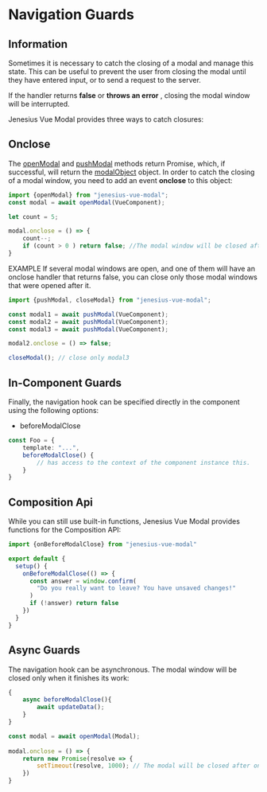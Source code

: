 # Navigation Guards

## Information
Sometimes it is necessary to catch the closing of a modal and manage 
this state. This can be useful to prevent the user from closing the 
modal until they have entered input, or to send a request to the server.

If the handler returns **false** or **throws an error** , closing 
the modal window will be interrupted.

Jenesius Vue Modal provides three ways to catch closures:

## Onclose
The [openModal](/guide/guide-methods#open-modal) and [pushModal](/guide/guide-methods#push-modal)
methods return Promise, which, if successful,
will return the [modalObject](/guide/modal-object) object. In order to catch the closing of
a modal window, you need to add an event **onclose** to this object:
```ts
import {openModal} from "jenesius-vue-modal";
const modal = await openModal(VueComponent);

let count = 5;

modal.onclose = () => {
    count--;
    if (count > 0 ) return false; //The modal window will be closed after five attempts.
}
```
EXAMPLE
If several modal windows are open, and one of them will have an onclose handler that returns false, you can close only those modal windows that were opened after it.
```ts
import {pushModal, closeModal} from "jenesius-vue-modal";

const modal1 = await pushModal(VueComponent);
const modal2 = await pushModal(VueComponent);
const modal3 = await pushModal(VueComponent);

modal2.onclose = () => false;

closeModal(); // close only modal3
```

## In-Component Guards
Finally, the navigation hook can be specified directly in the component using the following options:
- beforeModalClose
```ts
const Foo = {
	template: "...",
	beforeModalClose() {
		// has access to the context of the component instance this.
	}
} 
```
## Composition Api
While you can still use built-in functions, Jenesius Vue Modal provides functions for the Composition API:
```ts
import {onBeforeModalClose} from "jenesius-vue-modal"

export default {
  setup() {
    onBeforeModalClose(() => {
      const answer = window.confirm(
        "Do you really want to leave? You have unsaved changes!"
      )
      if (!answer) return false
    })
  }
}
```

## Async Guards
The navigation hook can be asynchronous. The modal window will be closed only when it finishes its work:
```ts
{
    async beforeModalClose(){
        await updateData();
    }
}
```
```ts
const modal = await openModal(Modal);
    
modal.onclose = () => {
    return new Promise(resolve => {
        setTimeout(resolve, 1000); // The modal will be closed after one second.
    })
}
```

